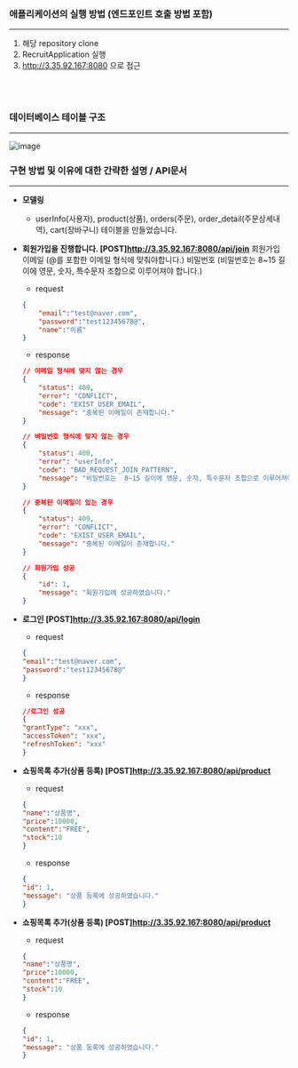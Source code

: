 ### 애플리케이션의 실행 방법 (엔드포인트 호출 방법 포함)

---
1. 해당 repository clone
2. RecruitApplication 실행
3. http://3.35.92.167:8080 으로 접근

<br><br>

### 데이터베이스 테이블 구조

---
![image](https://github.com/supark0206/cart-service/assets/71696834/f23554d5-094f-42f6-b23c-5fdc5e4d5286)


### 구현 방법 및 이유에 대한 간략한 설명 / API문서

---
- **모델링**
  - userInfo(사용자), product(상품), orders(주문), order_detail(주문상세내역), cart(장바구니) 테이블을 만들었습니다.


- **회원가입을 진행합니다. [POST]http://3.35.92.167:8080/api/join**
회원가입
이메일 (@를 포함한 이메일 형식에 맞춰야합니다.)
비밀번호 (비밀번호는 8~15 길이에 영문, 숫자, 특수문자 조합으로 이루어져야 합니다.)

    
  - request
  ```json
  {   
      "email":"test@naver.com",
      "password":"test12345678@",
      "name":"이름"
  }
  ```
  
  - response
  
  ```json
  // 이메일 형식에 맞지 않는 경우 
  {
      "status": 409,
      "error": "CONFLICT",
      "code": "EXIST_USER_EMAIL",
      "message": "중복된 이메일이 존재합니다."
  }
  ```

  ```json
  // 비밀번호 형식에 맞지 않는 경우
  {
      "status": 400,
      "error": "userInfo",
      "code": "BAD_REQUEST_JOIN_PATTERN",
      "message": "비밀번호는  8~15 길이에 영문, 숫자, 특수문자 조합으로 이루어져야 합니다."
  }
  ```

  ```json
  // 중복된 이메일이 있는 경우
  {
      "status": 409,
      "error": "CONFLICT",
      "code": "EXIST_USER_EMAIL",
      "message": "중복된 이메일이 존재합니다."
  }
  ```

  ```json
  // 회원가입 성공
  {
      "id": 1,
      "message": "회원가입에 성공하였습니다."
  }
  ```

- **로그인 [POST]http://3.35.92.167:8080/api/login**

  - request
  ```json
  {   
  "email":"test@naver.com",
  "password":"test12345678@"
  }
  ```

  - response

  ```json
  //로그인 성공
  {
  "grantType": "xxx",
  "accessToken": "xxx",
  "refreshToken": "xxx"
  }
  ```

- **쇼핑목록 추가(상품 등록) [POST]http://3.35.92.167:8080/api/product**

  - request
  ```json
  {   
  "name":"상품명",
  "price":10000,
  "content":"FREE",
  "stock":10
  }
  ```

  - response
  ```json
  {
  "id": 1,
  "message": "상품 등록에 성공하였습니다."
  }
  ```

- **쇼핑목록 추가(상품 등록) [POST]http://3.35.92.167:8080/api/product**

  - request
  ```json
  {   
  "name":"상품명",
  "price":10000,
  "content":"FREE",
  "stock":10
  }
  ```

  - response
  ```json
  {
  "id": 1,
  "message": "상품 등록에 성공하였습니다."
  }
  ```